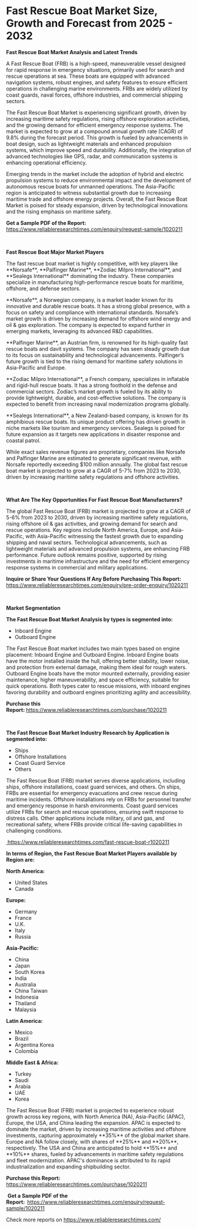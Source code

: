 <p><h1>Fast Rescue Boat Market Size, Growth and Forecast from 2025 - 2032</h1></p><p><strong>Fast Rescue Boat Market Analysis and Latest Trends</strong></p>
<p><p>A Fast Rescue Boat (FRB) is a high-speed, maneuverable vessel designed for rapid response in emergency situations, primarily used for search and rescue operations at sea. These boats are equipped with advanced navigation systems, robust engines, and safety features to ensure efficient operations in challenging marine environments. FRBs are widely utilized by coast guards, naval forces, offshore industries, and commercial shipping sectors.</p><p>The Fast Rescue Boat Market is experiencing significant growth, driven by increasing maritime safety regulations, rising offshore exploration activities, and the growing demand for efficient emergency response systems. The market is expected to grow at a compound annual growth rate (CAGR) of 9.8% during the forecast period. This growth is fueled by advancements in boat design, such as lightweight materials and enhanced propulsion systems, which improve speed and durability. Additionally, the integration of advanced technologies like GPS, radar, and communication systems is enhancing operational efficiency.</p><p>Emerging trends in the market include the adoption of hybrid and electric propulsion systems to reduce environmental impact and the development of autonomous rescue boats for unmanned operations. The Asia-Pacific region is anticipated to witness substantial growth due to increasing maritime trade and offshore energy projects. Overall, the Fast Rescue Boat Market is poised for steady expansion, driven by technological innovations and the rising emphasis on maritime safety.</p></p>
<p><strong>Get a Sample PDF of the Report:&nbsp;</strong> <a href="https://www.reliableresearchtimes.com/enquiry/request-sample/1020211?utm_campaign=2007&utm_medium=2&utm_source=Github&utm_content=ia&utm_term=22012025&utm_id=fast-rescue-boat">https://www.reliableresearchtimes.com/enquiry/request-sample/1020211</a></p>
<p>&nbsp;</p>
<p><strong>Fast Rescue Boat Major Market Players</strong></p>
<p><p>The fast rescue boat market is highly competitive, with key players like **Norsafe**, **Palfinger Marine**, **Zodiac Milpro International**, and **Sealegs International** dominating the industry. These companies specialize in manufacturing high-performance rescue boats for maritime, offshore, and defense sectors.</p><p>**Norsafe**, a Norwegian company, is a market leader known for its innovative and durable rescue boats. It has a strong global presence, with a focus on safety and compliance with international standards. Norsafe’s market growth is driven by increasing demand for offshore wind energy and oil & gas exploration. The company is expected to expand further in emerging markets, leveraging its advanced R&D capabilities.</p><p>**Palfinger Marine**, an Austrian firm, is renowned for its high-quality fast rescue boats and davit systems. The company has seen steady growth due to its focus on sustainability and technological advancements. Palfinger’s future growth is tied to the rising demand for maritime safety solutions in Asia-Pacific and Europe.</p><p>**Zodiac Milpro International**, a French company, specializes in inflatable and rigid-hull rescue boats. It has a strong foothold in the defense and commercial sectors. Zodiac’s market growth is fueled by its ability to provide lightweight, durable, and cost-effective solutions. The company is expected to benefit from increasing naval modernization programs globally.</p><p>**Sealegs International**, a New Zealand-based company, is known for its amphibious rescue boats. Its unique product offering has driven growth in niche markets like tourism and emergency services. Sealegs is poised for future expansion as it targets new applications in disaster response and coastal patrol.</p><p>While exact sales revenue figures are proprietary, companies like Norsafe and Palfinger Marine are estimated to generate significant revenue, with Norsafe reportedly exceeding $100 million annually. The global fast rescue boat market is projected to grow at a CAGR of 5-7% from 2023 to 2030, driven by increasing maritime safety regulations and offshore activities.</p></p>
<p>&nbsp;</p>
<p><strong>What Are The Key Opportunities For Fast Rescue Boat Manufacturers?</strong></p>
<p><p>The global Fast Rescue Boat (FRB) market is projected to grow at a CAGR of 5-6% from 2023 to 2030, driven by increasing maritime safety regulations, rising offshore oil & gas activities, and growing demand for search and rescue operations. Key regions include North America, Europe, and Asia-Pacific, with Asia-Pacific witnessing the fastest growth due to expanding shipping and naval sectors. Technological advancements, such as lightweight materials and advanced propulsion systems, are enhancing FRB performance. Future outlook remains positive, supported by rising investments in maritime infrastructure and the need for efficient emergency response systems in commercial and military applications.</p></p>
<p><strong>Inquire or Share Your Questions If Any Before Purchasing This Report:</strong> <a href="https://www.reliableresearchtimes.com/enquiry/pre-order-enquiry/1020211?utm_campaign=2007&utm_medium=2&utm_source=Github&utm_content=ia&utm_term=22012025&utm_id=fast-rescue-boat">https://www.reliableresearchtimes.com/enquiry/pre-order-enquiry/1020211</a></p>
<p>&nbsp;</p>
<p><strong>Market Segmentation</strong></p>
<p><strong>The Fast Rescue Boat Market Analysis by types is segmented into:</strong></p>
<p><ul><li>Inboard Engine</li><li>Outboard Engine</li></ul></p>
<p><p>The Fast Rescue Boat market includes two main types based on engine placement: Inboard Engine and Outboard Engine. Inboard Engine boats have the motor installed inside the hull, offering better stability, lower noise, and protection from external damage, making them ideal for rough waters. Outboard Engine boats have the motor mounted externally, providing easier maintenance, higher maneuverability, and space efficiency, suitable for quick operations. Both types cater to rescue missions, with inboard engines favoring durability and outboard engines prioritizing agility and accessibility.</p></p>
<p><strong>Purchase this Report:&nbsp;</strong><a href="https://www.reliableresearchtimes.com/purchase/1020211?utm_campaign=2007&utm_medium=2&utm_source=Github&utm_content=ia&utm_term=22012025&utm_id=fast-rescue-boat">https://www.reliableresearchtimes.com/purchase/1020211</a></p>
<p>&nbsp;</p>
<p><strong>The Fast Rescue Boat Market Industry Research by Application is segmented into:</strong></p>
<p><ul><li>Ships</li><li>Offshore Installations</li><li>Coast Guard Service</li><li>Others</li></ul></p>
<p><p>The Fast Rescue Boat (FRB) market serves diverse applications, including ships, offshore installations, coast guard services, and others. On ships, FRBs are essential for emergency evacuations and crew rescue during maritime incidents. Offshore installations rely on FRBs for personnel transfer and emergency response in harsh environments. Coast guard services utilize FRBs for search and rescue operations, ensuring swift response to distress calls. Other applications include military, oil and gas, and recreational safety, where FRBs provide critical life-saving capabilities in challenging conditions.</p></p>
<p><a href="https://www.reliableresearchtimes.com/fast-rescue-boat-r1020211?utm_campaign=2007&utm_medium=2&utm_source=Github&utm_content=ia&utm_term=22012025&utm_id=fast-rescue-boat">&nbsp;https://www.reliableresearchtimes.com/fast-rescue-boat-r1020211</a></p>
<p><strong>In terms of Region, the Fast Rescue Boat Market Players available by Region are:</strong></p>
<p>
    <p> <strong> North America: </strong>
        <ul>
            <li>United States</li>
            <li>Canada</li>
        </ul>
        </p> 
    <p> <strong> Europe: </strong>
        <ul>
            <li>Germany</li>
            <li>France</li>
            <li>U.K.</li>
            <li>Italy</li>
            <li>Russia</li>
        </ul>
        </p> 
    <p> <strong> Asia-Pacific: </strong>
        <ul>
            <li>China</li>
            <li>Japan</li>
            <li>South Korea</li>
            <li>India</li>
            <li>Australia</li>
            <li>China Taiwan</li>
            <li>Indonesia</li>
            <li>Thailand</li>
            <li>Malaysia</li>
        </ul>
        </p> 
    <p> <strong> Latin America: </strong>
        <ul>
            <li>Mexico</li>
            <li>Brazil</li>
            <li>Argentina Korea</li>
            <li>Colombia</li>
        </ul>
        </p> 
    <p> <strong> Middle East & Africa: </strong>
        <ul>
            <li>Turkey</li>
            <li>Saudi</li>
            <li>Arabia</li>
            <li>UAE</li>
            <li>Korea</li>
        </ul>
    </p>
    </p>
<p><p>The Fast Rescue Boat (FRB) market is projected to experience robust growth across key regions, with North America (NA), Asia-Pacific (APAC), Europe, the USA, and China leading the expansion. APAC is expected to dominate the market, driven by increasing maritime activities and offshore investments, capturing approximately **35%** of the global market share. Europe and NA follow closely, with shares of **25%** and **20%**, respectively. The USA and China are anticipated to hold **15%** and **10%** shares, fueled by advancements in maritime safety regulations and fleet modernization. APAC's dominance is attributed to its rapid industrialization and expanding shipbuilding sector.</p></p>
<p><strong>Purchase this Report: </strong><a href="https://www.reliableresearchtimes.com/purchase/1020211?utm_campaign=2007&utm_medium=2&utm_source=Github&utm_content=ia&utm_term=22012025&utm_id=fast-rescue-boat">https://www.reliableresearchtimes.com/purchase/1020211</a></p>
<p>&nbsp;<strong>Get a Sample PDF of the Report:&nbsp;&nbsp;</strong><a href="https://www.reliableresearchtimes.com/enquiry/request-sample/1020211?utm_campaign=2007&utm_medium=2&utm_source=Github&utm_content=ia&utm_term=22012025&utm_id=fast-rescue-boat">https://www.reliableresearchtimes.com/enquiry/request-sample/1020211</a></p>
<p><strong></strong></p>
<p>Check more reports on <a href="https://www.reliableresearchtimes.com/?utm_campaign=2007&utm_medium=2&utm_source=Github&utm_content=ia&utm_term=22012025&utm_id=fast-rescue-boat">https://www.reliableresearchtimes.com/</a></p>